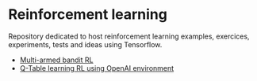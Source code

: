 # Reinforcement learning

Repository dedicated to host reinforcement learning examples, exercices, experiments, tests and ideas using Tensorflow.

  - [Multi-armed bandit RL](https://github.com/llealgt/Reinforcement-Learning/blob/master/Multi-Armed%20Bandit%20.ipynb)
  - [Q-Table learning RL using OpenAI environment](https://github.com/llealgt/Reinforcement-Learning/blob/master/Q-Learning(Table).ipynb)
